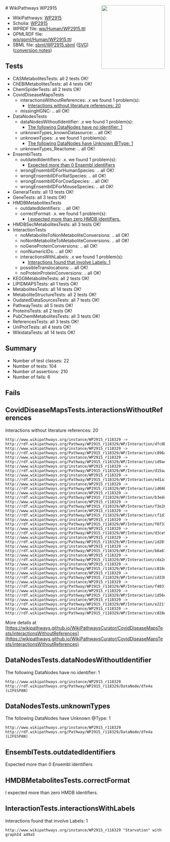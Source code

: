 <img style="float: right; width: 200px" src="../logo.png" />
# WikiPathways WP2915

* WikiPathways: [WP2915](https://identifiers.org/wikipathways:WP2915)
* Scholia: [WP2915](https://scholia.toolforge.org/wikipathways/WP2915)
* WPRDF file: [wp/Human/WP2915.ttl](../wp/Human/WP2915.ttl)
* GPMLRDF file: [wp/gpml/Human/WP2915.ttl](../wp/gpml/Human/WP2915.ttl)
* SBML file: [sbml/WP2915.sbml](../sbml/WP2915.sbml) ([SVG](../sbml/WP2915.svg)) ([conversion notes](../sbml/WP2915.txt))

## Tests
* CASMetabolitesTests: all 2 tests OK!
* ChEBIMetabolitesTests: all 4 tests OK!
* ChemSpiderTests: all 2 tests OK!
* CovidDiseaseMapsTests
    * interactionsWithoutReferences: .x we found 1 problem(s):
        * [Interactions without literature references: 20](#9701cd00)
    * missingHGNC: .. all OK!
* DataNodesTests
    * dataNodesWithoutIdentifier: .x we found 1 problem(s):
        * [The following DataNodes have no identifier: 1](#d2d32fa0)
    * unknownTypes_knownDatasource: .. all OK!
    * unknownTypes: .x we found 1 problem(s):
        * [The following DataNodes have Unknown @Type: 1](#839973df)
    * unknownTypes_Reactome: .. all OK!
* EnsemblTests
    * outdatedIdentifiers: .x. we found 1 problem(s):
        * [Expected more than 0 Ensembl identifiers](#f44398b7)
    * wrongEnsemblIDForHumanSpecies: .. all OK!
    * wrongEnsemblIDForRatSpecies: .. all OK!
    * wrongEnsemblIDForCowSpecies: .. all OK!
    * wrongEnsemblIDForMouseSpecies: .. all OK!
* GeneralTests: all 13 tests OK!
* GeneTests: all 3 tests OK!
* HMDBMetabolitesTests
    * outdatedIdentifiers: .. all OK!
    * correctFormat: .x. we found 1 problem(s):
        * [I expected more than zero HMDB identifiers.](#ad154c1e)
* HMDBSecMetabolitesTests: all 3 tests OK!
* InteractionTests
    * noMetaboliteToNonMetaboliteConversions: .. all OK!
    * noNonMetaboliteToMetaboliteConversions: .. all OK!
    * noGeneProteinConversions: .. all OK!
    * nonNumericIDs: .. all OK!
    * interactionsWithLabels: .x we found 1 problem(s):
        * [Interactions found that involve Labels: 1](#630d2678)
    * possibleTranslocations: .. all OK!
    * noProteinProteinConversions: .. all OK!
* KEGGMetaboliteTests: all 2 tests OK!
* LIPIDMAPSTests: all 1 tests OK!
* MetabolitesTests: all 14 tests OK!
* MetaboliteStructureTests: all 2 tests OK!
* OudatedDataSourcesTests: all 7 tests OK!
* PathwayTests: all 5 tests OK!
* ProteinsTests: all 2 tests OK!
* PubChemMetabolitesTests: all 3 tests OK!
* ReferencesTests: all 3 tests OK!
* UniProtTests: all 4 tests OK!
* WikidataTests: all 14 tests OK!


## Summary

* Number of test classes: 22
* Number of tests: 104
* Number of assertions: 210
* Number of fails: 6

## Fails

<a name="9701cd00" />

## CovidDiseaseMapsTests.interactionsWithoutReferences

Interactions without literature references: 20
```
http://www.wikipathways.org/instance/WP2915_r118329 -> http://rdf.wikipathways.org/Pathway/WP2915_r118329/WP/Interaction/dfc0b
http://www.wikipathways.org/instance/WP2915_r118329 -> http://rdf.wikipathways.org/Pathway/WP2915_r118329/WP/Interaction/c896a
http://www.wikipathways.org/instance/WP2915_r118329 -> http://rdf.wikipathways.org/Pathway/WP2915_r118329/WP/Interaction/id9aefb03a
http://www.wikipathways.org/instance/WP2915_r118329 -> http://rdf.wikipathways.org/Pathway/WP2915_r118329/WP/Interaction/d15aa
http://www.wikipathways.org/instance/WP2915_r118329 -> http://rdf.wikipathways.org/Pathway/WP2915_r118329/WP/Interaction/ed1a1
http://www.wikipathways.org/instance/WP2915_r118329 -> http://rdf.wikipathways.org/Pathway/WP2915_r118329/WP/Interaction/id66bada5d
http://www.wikipathways.org/instance/WP2915_r118329 -> http://rdf.wikipathways.org/Pathway/WP2915_r118329/WP/Interaction/b3edc
http://www.wikipathways.org/instance/WP2915_r118329 -> http://rdf.wikipathways.org/Pathway/WP2915_r118329/WP/Interaction/f3e26
http://www.wikipathways.org/instance/WP2915_r118329 -> http://rdf.wikipathways.org/Pathway/WP2915_r118329/WP/Interaction/cf1d3
http://www.wikipathways.org/instance/WP2915_r118329 -> http://rdf.wikipathways.org/Pathway/WP2915_r118329/WP/Interaction/f6f33
http://www.wikipathways.org/instance/WP2915_r118329 -> http://rdf.wikipathways.org/Pathway/WP2915_r118329/WP/Interaction/d3ce9
http://www.wikipathways.org/instance/WP2915_r118329 -> http://rdf.wikipathways.org/Pathway/WP2915_r118329/WP/Interaction/id28f41d43
http://www.wikipathways.org/instance/WP2915_r118329 -> http://rdf.wikipathways.org/Pathway/WP2915_r118329/WP/Interaction/b6a67
http://www.wikipathways.org/instance/WP2915_r118329 -> http://rdf.wikipathways.org/Pathway/WP2915_r118329/WP/Interaction/cda2e
http://www.wikipathways.org/instance/WP2915_r118329 -> http://rdf.wikipathways.org/Pathway/WP2915_r118329/WP/Interaction/c816d
http://www.wikipathways.org/instance/WP2915_r118329 -> http://rdf.wikipathways.org/Pathway/WP2915_r118329/WP/Interaction/id330b3a29
http://www.wikipathways.org/instance/WP2915_r118329 -> http://rdf.wikipathways.org/Pathway/WP2915_r118329/WP/Interaction/f4031
http://www.wikipathways.org/instance/WP2915_r118329 -> http://rdf.wikipathways.org/Pathway/WP2915_r118329/WP/Interaction/id56c5bfad
http://www.wikipathways.org/instance/WP2915_r118329 -> http://rdf.wikipathways.org/Pathway/WP2915_r118329/WP/Interaction/e221f
http://www.wikipathways.org/instance/WP2915_r118329 -> http://rdf.wikipathways.org/Pathway/WP2915_r118329/WP/Interaction/c028e
```

More details at [https://wikipathways.github.io/WikiPathwaysCurator/CovidDiseaseMapsTests/interactionsWithoutReferences](https://wikipathways.github.io/WikiPathwaysCurator/CovidDiseaseMapsTests/interactionsWithoutReferences)

<a name="d2d32fa0" />

## DataNodesTests.dataNodesWithoutIdentifier

The following DataNodes have no identifier: 1
```
http://www.wikipathways.org/instance/WP2915_r118329 http://rdf.wikipathways.org/Pathway/WP2915_r118329/DataNode/dfe4a (LIFESPAN)
```

<a name="839973df" />

## DataNodesTests.unknownTypes

The following DataNodes have Unknown @Type: 1
```
http://www.wikipathways.org/instance/WP2915_r118329 http://rdf.wikipathways.org/Pathway/WP2915_r118329/DataNode/dfe4a (LIFESPAN)
```

<a name="f44398b7" />

## EnsemblTests.outdatedIdentifiers

Expected more than 0 Ensembl identifiers
<a name="ad154c1e" />

## HMDBMetabolitesTests.correctFormat

I expected more than zero HMDB identifiers.
<a name="630d2678" />

## InteractionTests.interactionsWithLabels

Interactions found that involve Labels: 1
```
http://www.wikipathways.org/instance/WP2915_r118329 "Starvation" with graphId a49a5
```

